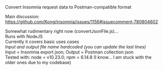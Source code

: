 Convert Insomnia request data to Postman-compatible format  
  
Main discussion: https://github.com/Kong/insomnia/issues/1156#issuecomment-780804602
  
Somewhat rudimentary right now (convertJsonFile.js)...  
Runs with NodeJS  
Currently it covers basic uses cases  
*Input and output file name hardcoded (you can update the last lines)*  
Input = Insomnia export json; Output = Postman collection json  
Tested with: node = v10.23.0; npm = 6.14.8 (I know... I am stuck with the older ones due to my codebase)  
